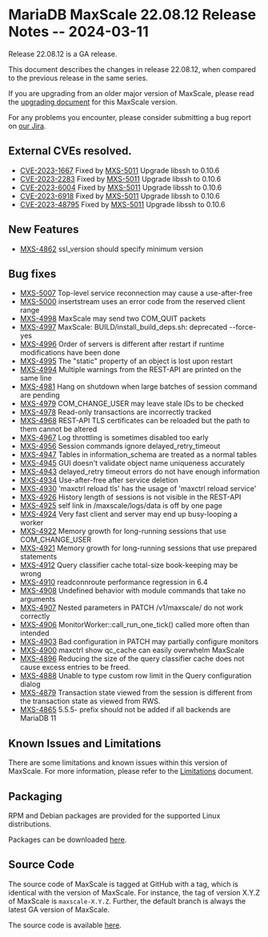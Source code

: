 # MariaDB MaxScale 22.08.12 Release Notes -- 2024-03-11

Release 22.08.12 is a GA release.

This document describes the changes in release 22.08.12, when compared to the
previous release in the same series.

If you are upgrading from an older major version of MaxScale, please read the
[upgrading document](../Upgrading/Upgrading-To-MaxScale-22.08.md) for
this MaxScale version.

For any problems you encounter, please consider submitting a bug
report on [our Jira](https://jira.mariadb.org/projects/MXS).

## External CVEs resolved.

* [CVE-2023-1667](https://www.cve.org/CVERecord?id=CVE-2023-1667) Fixed by [MXS-5011](https://jira.mariadb.org/browse/MXS-5011) Upgrade libssh to 0.10.6
* [CVE-2023-2283](https://www.cve.org/CVERecord?id=CVE-2023-2283) Fixed by [MXS-5011](https://jira.mariadb.org/browse/MXS-5011) Upgrade libssh to 0.10.6
* [CVE-2023-6004](https://www.cve.org/CVERecord?id=CVE-2023-6004) Fixed by [MXS-5011](https://jira.mariadb.org/browse/MXS-5011) Upgrade libssh to 0.10.6
* [CVE-2023-6918](https://www.cve.org/CVERecord?id=CVE-2023-6918) Fixed by [MXS-5011](https://jira.mariadb.org/browse/MXS-5011) Upgrade libssh to 0.10.6
* [CVE-2023-48795](https://www.cve.org/CVERecord?id=CVE-2023-48795) Fixed by [MXS-5011](https://jira.mariadb.org/browse/MXS-5011) Upgrade libssh to 0.10.6

## New Features

* [MXS-4862](https://jira.mariadb.org/browse/MXS-4862) ssl_version should specify minimum version

## Bug fixes

* [MXS-5007](https://jira.mariadb.org/browse/MXS-5007) Top-level service reconnection may cause a use-after-free
* [MXS-5000](https://jira.mariadb.org/browse/MXS-5000) insertstream uses an error code from the reserved client range
* [MXS-4998](https://jira.mariadb.org/browse/MXS-4998) MaxScale may send two COM_QUIT packets
* [MXS-4997](https://jira.mariadb.org/browse/MXS-4997) MaxScale: BUILD/install_build_deps.sh: deprecated --force-yes
* [MXS-4996](https://jira.mariadb.org/browse/MXS-4996) Order of servers is different after restart if runtime modifications have been done
* [MXS-4995](https://jira.mariadb.org/browse/MXS-4995) The "static" property of an object is lost upon restart
* [MXS-4994](https://jira.mariadb.org/browse/MXS-4994) Multiple warnings from the REST-API are printed on the same line
* [MXS-4981](https://jira.mariadb.org/browse/MXS-4981) Hang on shutdown when large batches of session command are pending
* [MXS-4979](https://jira.mariadb.org/browse/MXS-4979) COM_CHANGE_USER may leave stale IDs to be checked
* [MXS-4978](https://jira.mariadb.org/browse/MXS-4978) Read-only transactions are incorrectly tracked
* [MXS-4968](https://jira.mariadb.org/browse/MXS-4968) REST-API TLS certificates can be reloaded but the path to them cannot be altered
* [MXS-4967](https://jira.mariadb.org/browse/MXS-4967) Log throttling is sometimes disabled too early
* [MXS-4956](https://jira.mariadb.org/browse/MXS-4956) Session commands ignore delayed_retry_timeout
* [MXS-4947](https://jira.mariadb.org/browse/MXS-4947) Tables in information_schema are treated as a normal tables
* [MXS-4945](https://jira.mariadb.org/browse/MXS-4945) GUI doesn't validate object name uniqueness accurately
* [MXS-4943](https://jira.mariadb.org/browse/MXS-4943) delayed_retry timeout errors do not have enough information
* [MXS-4934](https://jira.mariadb.org/browse/MXS-4934) Use-after-free after service deletion
* [MXS-4930](https://jira.mariadb.org/browse/MXS-4930) 'maxctrl reload tls' has the usage of 'maxctrl reload service'
* [MXS-4926](https://jira.mariadb.org/browse/MXS-4926) History length of sessions is not visible in the REST-API
* [MXS-4925](https://jira.mariadb.org/browse/MXS-4925) self link in /maxscale/logs/data is off by one page
* [MXS-4924](https://jira.mariadb.org/browse/MXS-4924) Very fast client and server may end up busy-looping a worker
* [MXS-4922](https://jira.mariadb.org/browse/MXS-4922) Memory growth for long-running sessions that use COM_CHANGE_USER
* [MXS-4921](https://jira.mariadb.org/browse/MXS-4921) Memory growth for long-running sessions that use prepared statements
* [MXS-4912](https://jira.mariadb.org/browse/MXS-4912) Query classifier cache total-size book-keeping may be wrong
* [MXS-4910](https://jira.mariadb.org/browse/MXS-4910) readconnroute performance regression in 6.4
* [MXS-4908](https://jira.mariadb.org/browse/MXS-4908) Undefined behavior with module commands that take no arguments
* [MXS-4907](https://jira.mariadb.org/browse/MXS-4907) Nested parameters in PATCH /v1/maxscale/ do not work correctly
* [MXS-4906](https://jira.mariadb.org/browse/MXS-4906) MonitorWorker::call_run_one_tick() called more often than intended
* [MXS-4903](https://jira.mariadb.org/browse/MXS-4903) Bad configuration in PATCH may partially configure monitors
* [MXS-4900](https://jira.mariadb.org/browse/MXS-4900) maxctrl show qc_cache can easily overwhelm MaxScale
* [MXS-4896](https://jira.mariadb.org/browse/MXS-4896) Reducing the size of the query classifier cache does not cause excess entries to be freed.
* [MXS-4888](https://jira.mariadb.org/browse/MXS-4888) Unable to type custom row limit in the Query configuration dialog
* [MXS-4879](https://jira.mariadb.org/browse/MXS-4879) Transaction state viewed from the session is different from the transaction state as viewed from RWS.
* [MXS-4865](https://jira.mariadb.org/browse/MXS-4865) 5.5.5- prefix should not be added if all backends are MariaDB 11

## Known Issues and Limitations

There are some limitations and known issues within this version of MaxScale.
For more information, please refer to the [Limitations](../About/Limitations.md) document.

## Packaging

RPM and Debian packages are provided for the supported Linux distributions.

Packages can be downloaded [here](https://mariadb.com/downloads/#mariadb_platform-mariadb_maxscale).

## Source Code

The source code of MaxScale is tagged at GitHub with a tag, which is identical
with the version of MaxScale. For instance, the tag of version X.Y.Z of MaxScale
is `maxscale-X.Y.Z`. Further, the default branch is always the latest GA version
of MaxScale.

The source code is available [here](https://github.com/mariadb-corporation/MaxScale).
